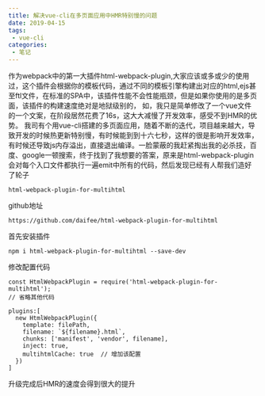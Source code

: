 ```yaml
---
title: 解决vue-cli在多页面应用中HMR特别慢的问题
date: 2019-04-15
tags:
 - vue-cli
categories: 
 - 笔记
---
```


作为webpack中的第一大插件html-webpack-plugin,大家应该或多或少的使用过，这个插件会根据你的模板代码，通过不同的模板引擎构建出对应的html,ejs甚至ftl文件，在标准的SPA中，该插件性能不会性能瓶颈，但是如果你使用的是多页面，该插件的构建速度绝对是地狱级别的，
如，我只是简单修改了一个vue文件的一个文案，在阶段居然花费了16s，这大大减慢了开发效率，感受不到HMR的优势。
我司有个用vue-cli搭建的多页面应用，随着不断的迭代，项目越来越大，导致开发的时候热更新特别慢，有时候能到到十六七秒，这样的很是影响开发效率，有时候还导致js内存溢出，直接退出编译。一脸蒙蔽的我赶紧掏出我的必杀技，百度、google一顿搜索，终于找到了我想要的答案，原来是html-webpack-plugin会对每个入口文件都执行一遍emit中所有的代码，然后发现已经有人帮我们造好了轮子

```
html-webpack-plugin-for-multihtml
```
github地址

```
https://github.com/daifee/html-webpack-plugin-for-multihtml
```
首先安装插件

```
npm i html-webpack-plugin-for-multihtml --save-dev
```
修改配置代码

```
const HtmlWebpackPlugin = require('html-webpack-plugin-for-multihtml');
// 省略其他代码

plugins:[
  new HtmlWebpackPlugin({
    template: filePath,
    filename: `${filename}.html`,
    chunks: ['manifest', 'vendor', filename],
    inject: true,
    multihtmlCache: true  // 增加该配置
  })
]
```
升级完成后HMR的速度会得到很大的提升


